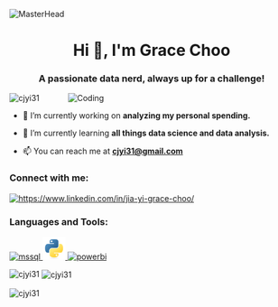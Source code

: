 ![MasterHead](https://img.freepik.com/free-vector/illustration-data-analysis-graph_53876-18131.jpg?w=1380&t=st=1684164167~exp=1684164767~hmac=6fa2fefb50b1e5a4e4bdb7c57a624a9345483bc486241cd7b610a063c6de6af8)
<h1 align="center">Hi 👋, I'm Grace Choo</h1>
<h3 align="center">A passionate data nerd, always up for a challenge!</h3>
<img align="right" alt="Coding" width="400" src="https://media.tenor.com/S59bPkT0pqcAAAAC/programming.gif">


<p align="left"> <img src="https://komarev.com/ghpvc/?username=cjyi31&label=Profile%20views&color=0e75b6&style=flat" alt="cjyi31" /> </p>

- 🔭 I’m currently working on **analyzing my personal spending.**

- 🌱 I’m currently learning **all things data science and data analysis.**

- 📫 You can reach me at **cjyi31@gmail.com**

<h3 align="left">Connect with me:</h3>
<p align="left">
<a href="https://www.linkedin.com/in/jia-yi-grace-choo/" target="blank"><img align="center" src="https://raw.githubusercontent.com/rahuldkjain/github-profile-readme-generator/master/src/images/icons/Social/linked-in-alt.svg" alt="https://www.linkedin.com/in/jia-yi-grace-choo/" height="30" width="40" /></a>
</p>

<h3 align="left">Languages and Tools:</h3>
<p align="left"> <a href="https://www.microsoft.com/en-us/sql-server" target="_blank" rel="noreferrer"> <img src="https://www.svgrepo.com/show/303229/microsoft-sql-server-logo.svg" alt="mssql" width="40" height="40"/> </a> <a href="https://www.python.org" target="_blank" rel="noreferrer"> <img src="https://raw.githubusercontent.com/devicons/devicon/master/icons/python/python-original.svg" alt="python" width="40" height="40"/> </a> <a href="https://powerbi.microsoft.com/en-us/" target="_blank" rel="noreferrer"> <img src="https://seeklogo.com/images/P/power-bi-icon-logo-E1B451ED39-seeklogo.com.png" alt="powerbi" width="40" height="40"/> </a></p>

<p><img align="left" src="https://github-readme-stats.vercel.app/api/top-langs?username=cjyi31&show_icons=true&locale=en&layout=compact" alt="cjyi31" /></p>

<p>&nbsp;<img align="center" src="https://github-readme-stats.vercel.app/api?username=cjyi31&show_icons=true&locale=en" alt="cjyi31" /></p>

<p><img align="center" src="https://github-readme-streak-stats.herokuapp.com/?user=cjyi31&" alt="cjyi31" /></p>
